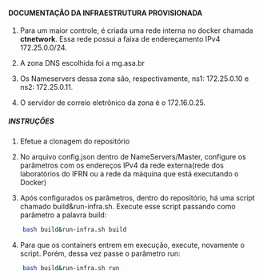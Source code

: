 #### DOCUMENTAÇÃO DA INFRAESTRUTURA PROVISIONADA

1. Para um maior controle, é criada uma rede interna no docker chamada **ctnetwork**. Essa rede possui a faixa de endereçamento IPv4 172.25.0.0/24.

2. A zona DNS escolhida foi a mg.asa.br

2. Os Nameservers dessa zona são, respectivamente, ns1: 172.25.0.10 e ns2: 172.25.0.11.

3. O servidor de correio eletrônico da zona é o 172.16.0.25.

##### INSTRUÇÕES

1. Efetue a clonagem do repositório

2. No arquivo config.json dentro de NameServers/Master, configure os parâmetros com os endereços IPv4 da rede externa(rede dos laboratórios do IFRN ou a rede da máquina que está executando o Docker)

3. Após configurados os parâmetros, dentro do repositório, há uma script chamado build&run-infra.sh. Execute esse script passando como parâmetro a palavra build:

```sh
    bash build&run-infra.sh build
```

4. Para que os containers entrem em execução, execute, novamente o script. Porém, dessa vez passe o parâmetro run:

```sh
    bash build&run-infra.sh run
```

